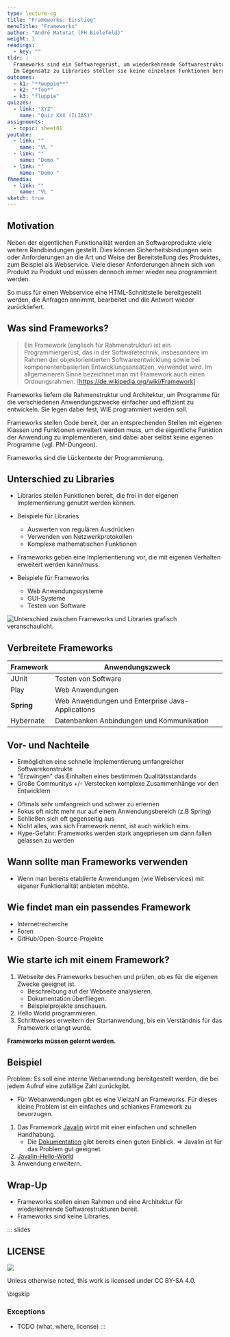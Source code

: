 ```yaml
---
type: lecture-cg
title: "Frameworks: Einstieg"
menuTitle: "Frameworks"
author: "André Matutat (FH Bielefeld)"
weight: 1
readings:
  - key: ""
tldr: |
  Frameworks sind ein Softwaregerüst, um wiederkehrende Softwarestrukturen schnell und einfach um die eigene Funktionalität zu erweitern.  
  Im Gegensatz zu Libraries stellen sie keine einzelnen Funktionen bereits, die im eigene Code aufgerufen werden, sondern geben Strukturen vor, in denen der eigenen Code eingearbeitet werden muss. 
outcomes:
  - k1: "**wuppie**"
  - k2: "*foo*"
  - k3: "fluppie"
quizzes:
  - link: "XYZ"
    name: "Quiz XXX (ILIAS)"
assignments:
  - topic: sheet01
youtube:
  - link: ""
    name: "VL "
  - link: ""
    name: "Demo "
  - link: ""
    name: "Demo "
fhmedia:
  - link: ""
    name: "VL "
sketch: true
---
```



## Motivation

Neben der eigentlichen Funktionalität werden an Softwareprodukte viele weitere Randbindungen gestellt.
Dies können Sicherheitsbindungen sein oder Anforderungen an die Art und Weise der Bereitstellung des Produktes, zum Beispiel als Webservice. 
Viele dieser Anforderungen ähneln sich von Produkt zu Produkt und müssen dennoch immer wieder neu programmiert werden. 

So muss für einen Webservice eine HTML-Schnittstelle bereitgestellt werden, die Anfragen annimmt, bearbeitet und die Antwort wieder zurückliefert. 

## Was sind Frameworks?

> Ein Framework (englisch für Rahmenstruktur) ist ein Programmiergerüst, das in der Softwaretechnik, insbesondere im Rahmen der objektorientierten Softwareentwicklung sowie bei komponentenbasierten Entwicklungsansätzen, verwendet wird. Im allgemeineren Sinne bezeichnet man mit Framework auch einen Ordnungsrahmen. [https://de.wikipedia.org/wiki/Framework]

Frameworks liefern die Rahmenstruktur und Architektur, um Programme für die verschiedenen Anwendungszwecke einfacher und effizient zu entwickeln. Sie legen dabei fest, WIE programmiert werden soll.  

Frameworks stellen Code bereit, der an entsprechenden Stellen mit eigenen Klassen und Funktionen erweitert werden muss, um die eigentliche Funktion der Anwendung zu implementieren, sind dabei aber selbst keine eigenen Programme (vgl. PM-Dungeon).  

Frameworks sind die Lückentexte der Programmierung. <!-- //Ich finde die Analogie eigentlich nicht schlecht, aber die muss besser eingebunden werden-->


## Unterschied zu Libraries 

- Libraries stellen Funktionen bereit, die frei in der eigenen Implementierung genutzt werden können.
- Beispiele für Libraries
  - Auswerten von regulären Ausdrücken
  - Verwenden von Netzwerkprotokollen
  - Komplexe mathematischen Funktionen
  
- Frameworks geben eine Implementierung vor, die mit eigenen Verhalten erweitert werden kann/muss. 
- Beispiele für Frameworks
  - Web Anwendungssysteme
  - GUI-Systeme
  - Testen von Software


![Unterschied zwischen Frameworks und Libraries grafisch veranschaulicht.](/images/frameworksVSlib.png)


## Verbreitete Frameworks

<!-- // Frage: Wie ausführlich den Anwendungszweck erklären? Teilweise ist das schon sehr spezifisch und für Einsteiger könnte es ein großes Buzzword Bingo werden. -->
| Framework | Anwendungszweck |
| --------- | --------------- |
| JUnit     | Testen von Software| 
| Play      | Web Anwendungen |
| **Spring**    | Web Anwendungen und Enterprise Java-Applications|
| Hybernate | Datenbanken Anbindungen und Kommunikation    |


## Vor- und Nachteile

<!-- Formatierung dieses Kaptitel? -->
+ Ermöglichen eine schnelle Implementierung umfangreicher Softwarekonstrukte
+ "Erzwingen" das Einhalten eines bestimmen Qualitätsstandards 
+ Große Communitys 
+/- Verstecken komplexe Zusammenhänge vor den Entwicklern
- Oftmals sehr umfangreich und schwer zu erlernen
- Fokus oft nicht mehr nur auf einem Anwendungsbereich (z.B Spring)
- Schließen sich oft gegenseitig aus
- Nicht alles, was sich Framework nennt, ist auch wirklich eins. 
- Hype-Gefahr: Frameworks werden stark angepriesen um dann fallen gelassen zu werden


## Wann sollte man Frameworks verwenden

- Wenn man bereits etablierte Anwendungen (wie Webservices) mit eigener Funktionalität anbieten möchte.


## Wie findet man ein passendes Framework

- Internetrecherche
- Foren
- GitHub/Open-Source-Projekte


## Wie starte ich mit einem Framework?

1. Webseite des Frameworks besuchen und prüfen, ob es für die eigenen Zwecke geeignet ist. 
   - Beschreibung auf der Webseite analysieren.
   - Dokumentation überfliegen.
   - Beispielprojekte anschauen. 
2. Hello World programmieren. <!-- https://javalin.io/tutorials/gradle-setup -->
3. Schrittweises erweitern der Startanwendung, bis ein Verständnis für das Framework erlangt wurde.

**Frameworks müssen gelernt werden.** 

## Beispiel 

Problem: Es soll eine interne Webanwendung bereitgestellt werden, die bei jedem Aufruf eine zufällige Zahl zurückgibt. 

- Für Webanwendungen gibt es eine Vielzahl an Frameworks. Für dieses kleine Problem ist ein einfaches und schlankes Framework zu bevorzugen.
 <!-- Jetzt die Schritte 1 und 2 live vorführen -->
1. Das Framework [Javalin](https://javalin.io/) wirbt mit einer einfachen und schnellen Handhabung.
   - Die [Dokumentation](https://javalin.io/documentation) gibt bereits einen guten Einblick.
  => Javalin ist für das Problem gut geeignet. 
2. [Javalin-Hello-World](https://javalin.io/tutorials/gradle-setup)  <!-- In der doc fehlt:  implementation 'org.slf4j:slf4j-simple:1.8.0-beta4' -->
3. Anwendung erweitern. <!-- siehe /src -->


## Wrap-Up

- Frameworks stellen einen Rahmen und eine Architektur für wiederkehrende Softwarestrukturen bereit. 
- Frameworks sind keine Libraries. 

<!-- DO NOT REMOVE - THIS IS A LAST SLIDE TO INDICATE THE LICENSE AND POSSIBLE EXCEPTIONS (IMAGES, ...). -->
::: slides
## LICENSE
![](https://licensebuttons.net/l/by-sa/4.0/88x31.png)

Unless otherwise noted, this work is licensed under CC BY-SA 4.0.

\bigskip

### Exceptions
*   TODO (what, where, license)
:::
